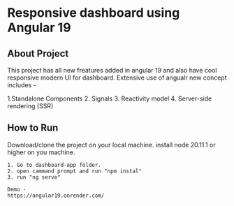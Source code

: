 
# Responsive dashboard using Angular 19




## About Project

This project has all new freatures added in angular 19 and also have cool responsive modern UI for dashboard.
Extensive use of angualr new concept includes -

1.Standalone Components
2. Signals
3. Reactivity model
4. Server-side rendering (SSR)

## How to Run

Download/clone the project on your local machine. install node  20.11.1 or higher on you machine. 

    1. Go to dashboard-app folder.
    2. open cammand prompt and run "npm instal"
    3. run "ng serve"

    Demo -
    https://angular19.onrender.com/
